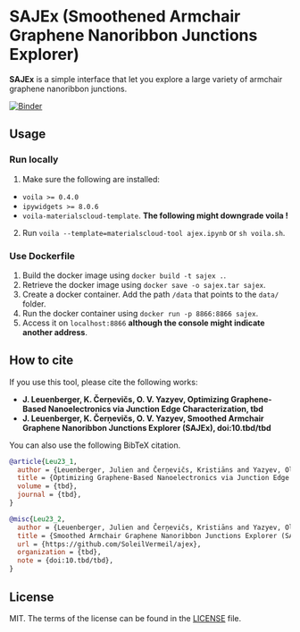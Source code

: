 # SAJEx (Smoothened Armchair Graphene Nanoribbon Junctions Explorer)

**SAJEx** is a simple interface that let you explore a large variety of armchair graphene nanoribbon junctions.

[![Binder](https://mybinder.org/badge_logo.svg)](https://mybinder.org/v2/gh/SoleilVermeil/sajex/main?urlpath=%2Fvoila%2Frender%2FSAJEx.ipynb)

## Usage

### Run locally

1. Make sure the following are installed:
* `voila >= 0.4.0`
* `ipywidgets >= 8.0.6`
* `voila-materialscloud-template`. **The following might downgrade voila !**
2. Run `voila --template=materialscloud-tool ajex.ipynb` or `sh voila.sh`.

### Use Dockerfile

1. Build the docker image using `docker build -t sajex .`.
2. Retrieve the docker image using `docker save -o sajex.tar sajex`.
3. Create a docker container. Add the path `/data` that points to the `data/` folder.
4. Run the docker container using `docker run -p 8866:8866 sajex`.
5. Access it on `localhost:8866` **although the console might indicate another address**.

## How to cite

If you use this tool, please cite the following works:

* **J. Leuenberger, K. Čerņevičs, O. V. Yazyev, Optimizing Graphene-Based Nanoelectronics via Junction Edge Characterization, tbd**
* **J. Leuenberger, K. Čerņevičs, O. V. Yazyev, Smoothed Armchair Graphene Nanoribbon Junctions Explorer (SAJEx), doi:10.tbd/tbd**

You can also use the following BibTeX citation.

```bibtex
@article{Leu23_1,
  author = {Leuenberger, Julien and Čerņevičs, Kristiāns and Yazyev, Oleg V.},
  title = {Optimizing Graphene-Based Nanoelectronics via Junction Edge Characterization},
  volume = {tbd},
  journal = {tbd},
}

@misc{Leu23_2,
  author = {Leuenberger, Julien and Čerņevičs, Kristiāns and Yazyev, Oleg V.},
  title = {Smoothed Armchair Graphene Nanoribbon Junctions Explorer (SAJEx)},
  url = {https://github.com/SoleilVermeil/ajex},
  organization = {tbd},
  note = {doi:10.tbd/tbd},
}
```
## License

MIT. The terms of the license can be found in the [LICENSE](LICENSE) file.
